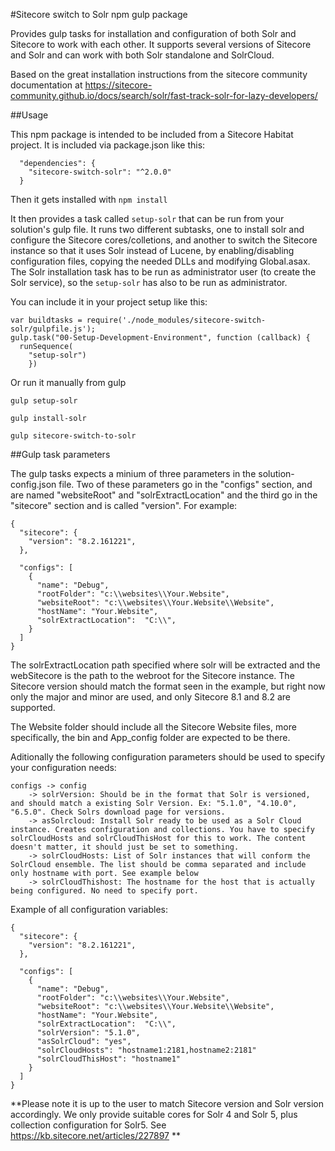 #Sitecore switch to Solr npm gulp package

Provides gulp tasks for installation and configuration of both Solr and Sitecore to work with each other. 
It supports several versions of Sitecore and Solr and can work with both Solr standalone and SolrCloud. 



Based on the great installation instructions from the sitecore community documentation at
https://sitecore-community.github.io/docs/search/solr/fast-track-solr-for-lazy-developers/


##Usage

This npm package is intended to be included from a Sitecore Habitat project. It is included via package.json like this:

```
  "dependencies": {    
    "sitecore-switch-solr": "^2.0.0"
  }
```

Then it gets installed with ```npm install```

It then provides a task called ```setup-solr``` that can be run from your solution's gulp file. It runs two different subtasks, one to install solr and configure the Sitecore cores/colletions, and another
to switch the Sitecore instance so that it uses Solr instead of Lucene, by enabling/disabling configuration files, copying the needed DLLs and modifying Global.asax. 
The Solr installation task has to be run as administrator user (to create the Solr service), so the ```setup-solr``` has also to be run as administrator. 

You can include it in your project setup like this:
```
var buildtasks = require('./node_modules/sitecore-switch-solr/gulpfile.js');
gulp.task("00-Setup-Development-Environment", function (callback) {
  runSequence(    
    "setup-solr")
	})
```

Or run it manually from gulp

```
gulp setup-solr
```

```
gulp install-solr
```

```
gulp sitecore-switch-to-solr
```


##Gulp task parameters

The gulp tasks expects a minium of three parameters in the solution-config.json file. Two of these parameters go in the "configs" section, and are named "websiteRoot" and "solrExtractLocation" and the third go in the "sitecore" section and is called "version". For example:
```
{
  "sitecore": {
    "version": "8.2.161221",
  },

  "configs": [
    {
      "name": "Debug",
      "rootFolder": "c:\\websites\\Your.Website",
      "websiteRoot": "c:\\websites\\Your.Website\\Website",
      "hostName": "Your.Website",
      "solrExtractLocation":  "C:\\",
    }
  ]
}
```

The solrExtractLocation path specified where solr will be extracted and the webSitecore is the path to the webroot for the Sitecore instance. The Sitecore version should match the format seen in the example, but right now only the major and minor are used, and only Sitecore 8.1 and 8.2 are supported.

The Website folder should include all the Sitecore Website files, more specifically, the bin and App_config folder are expected to be there. 

Aditionally the following configuration parameters should be used to specify your configuration needs:
```
configs -> config 
	-> solrVersion: Should be in the format that Solr is versioned, and should match a existing Solr Version. Ex: "5.1.0", "4.10.0", "6.5.0". Check Solrs download page for versions.
	-> asSolrcloud: Install Solr ready to be used as a Solr Cloud instance. Creates configuration and collections. You have to specify solrCloudHosts and solrCloudThisHost for this to work. The content doesn't matter, it should just be set to something.
	-> solrCloudHosts: List of Solr instances that will conform the SolrCloud ensemble. The list should be comma separated and include only hostname with port. See example below
	-> solrCloudThishost: The hostname for the host that is actually being configured. No need to specify port. 
```

Example of all configuration variables:
```
{
  "sitecore": {
    "version": "8.2.161221",
  },

  "configs": [
    {
      "name": "Debug",
      "rootFolder": "c:\\websites\\Your.Website",
      "websiteRoot": "c:\\websites\\Your.Website\\Website",
      "hostName": "Your.Website",
      "solrExtractLocation":  "C:\\",
      "solrVersion": "5.1.0",
      "asSolrCloud": "yes",
      "solrCloudHosts": "hostname1:2181,hostname2:2181"
      "solrCloudThisHost": "hostname1"
    }
  ]
}
```
 
 **Please note it is up to the user to match Sitecore version and Solr version accordingly. We only provide suitable cores for Solr 4 and Solr 5, plus collection configuration for Solr5. See https://kb.sitecore.net/articles/227897 ** 
 
 